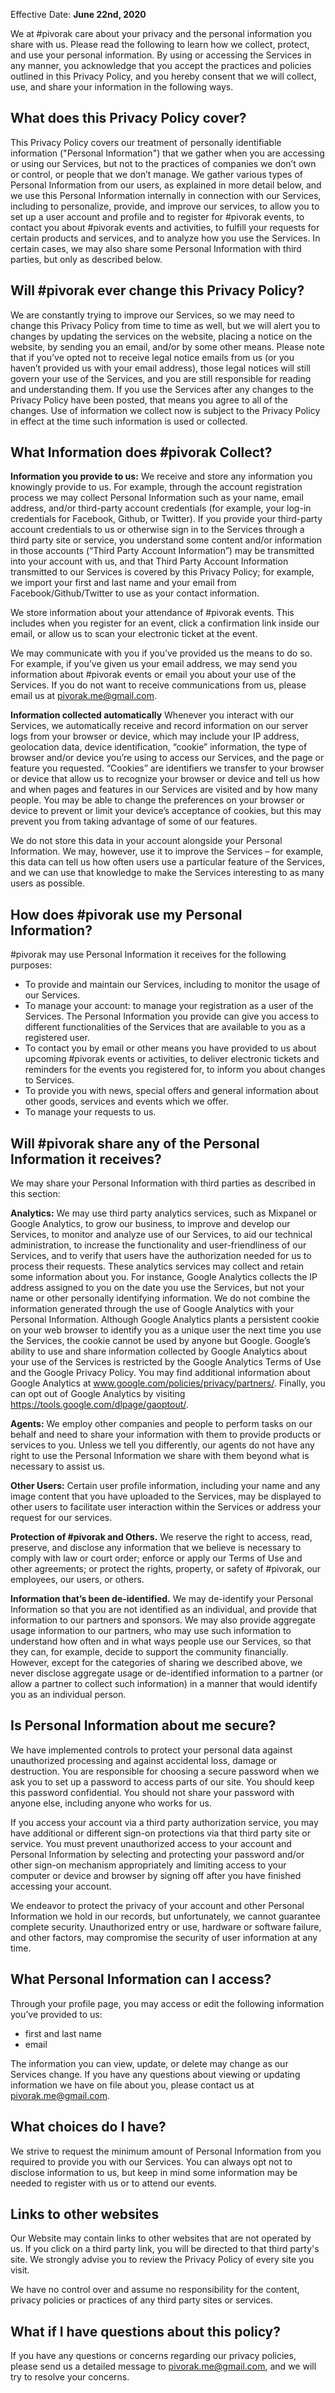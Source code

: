 Effective Date: **June 22nd, 2020**

We at #pivorak care about your privacy and the personal information you share with us. Please read the following to learn how we collect, protect, and use your personal information. By using or accessing the Services in any manner, you acknowledge that you accept the practices and policies outlined in this Privacy Policy, and you hereby consent that we will collect, use, and share your information in the following ways.

## What does this Privacy Policy cover?
This Privacy Policy covers our treatment of personally identifiable information ("Personal Information") that we gather when you are accessing or using our Services, but not to the practices of companies we don’t own or control, or people that we don’t manage. We gather various types of Personal Information from our users, as explained in more detail below, and we use this Personal Information internally in connection with our Services, including to personalize, provide, and improve our services, to allow you to set up a user account and profile and to register for #pivorak events, to contact you about #pivorak events and activities, to fulfill your requests for certain products and services, and to analyze how you use the Services. In certain cases, we may also share some Personal Information with third parties, but only as described below.

## Will #pivorak ever change this Privacy Policy?
We are constantly trying to improve our Services, so we may need to change this Privacy Policy from time to time as well, but we will alert you to changes by updating the services on the website, placing a notice on the website, by sending you an email, and/or by some other means. Please note that if you’ve opted not to receive legal notice emails from us (or you haven’t provided us with your email address), those legal notices will still govern your use of the Services, and you are still responsible for reading and understanding them. If you use the Services after any changes to the Privacy Policy have been posted, that means you agree to all of the changes. Use of information we collect now is subject to the Privacy Policy in effect at the time such information is used or collected.

## What Information does #pivorak Collect?

**Information you provide to us:**
We receive and store any information you knowingly provide to us. For example, through the account registration process we may collect Personal Information such as your name, email address, and/or third-party account credentials (for example, your log-in credentials for Facebook, Github, or Twitter). If you provide your third-party account credentials to us or otherwise sign in to the Services through a third party site or service, you understand some content and/or information in those accounts (“Third Party Account Information”) may be transmitted into your account with us, and that Third Party Account Information transmitted to our Services is covered by this Privacy Policy; for example, we import your first and last name and your email from Facebook/Github/Twitter to use as your contact information.

We store information about your attendance of #pivorak events. This includes when you register for an event, click a confirmation link inside our email, or allow us to scan your electronic ticket at the event.

We may communicate with you if you’ve provided us the means to do so. For example, if you’ve given us your email address, we may send you information about #pivorak events or email you about your use of the Services. If you do not want to receive communications from us, please email us at pivorak.me@gmail.com.

**Information collected automatically**
Whenever you interact with our Services, we automatically receive and record information on our server logs from your browser or device, which may include your IP address, geolocation data, device identification, “cookie” information, the type of browser and/or device you’re using to access our Services, and the page or feature you requested. “Cookies” are identifiers we transfer to your browser or device that allow us to recognize your browser or device and tell us how and when pages and features in our Services are visited and by how many people. You may be able to change the preferences on your browser or device to prevent or limit your device’s acceptance of cookies, but this may prevent you from taking advantage of some of our features. 

We do not store this data in your account alongside your Personal Information. We may, however, use it to improve the Services – for example, this data can tell us how often users use a particular feature of the Services, and we can use that knowledge to make the Services interesting to as many users as possible.

## How does #pivorak use my Personal Information?
 #pivorak may use Personal Information it receives for the following purposes:

* To provide and maintain our Services, including to monitor the usage of our Services.
* To manage your account: to manage your registration as a user of the Services. The Personal Information you provide can give you access to different functionalities of the Services that are available to you as a registered user.
* To contact you by email or other means you have provided to us about upcoming #pivorak events or activities, to deliver electronic tickets and reminders for the events you registered for, to inform you about changes to Services.
* To provide you with news, special offers and general information about other goods, services and events which we offer.
* To manage your requests to us.

## Will #pivorak share any of the Personal Information it receives?
We may share your Personal Information with third parties as described in this section:

**Analytics:** We may use third party analytics services, such as Mixpanel or Google Analytics, to grow our business, to improve and develop our Services, to monitor and analyze use of our Services, to aid our technical administration, to increase the functionality and user-friendliness of our Services, and to verify that users have the authorization needed for us to process their requests. These analytics services may collect and retain some information about you. For instance, Google Analytics collects the IP address assigned to you on the date you use the Services, but not your name or other personally identifying information. We do not combine the information generated through the use of Google Analytics with your Personal Information. Although Google Analytics plants a persistent cookie on your web browser to identify you as a unique user the next time you use the Services, the cookie cannot be used by anyone but Google. Google’s ability to use and share information collected by Google Analytics about your use of the Services is restricted by the Google Analytics Terms of Use and the Google Privacy Policy. You may find additional information about Google Analytics at www.google.com/policies/privacy/partners/. Finally, you can opt out of Google Analytics by visiting https://tools.google.com/dlpage/gaoptout/.

**Agents:** We employ other companies and people to perform tasks on our behalf and need to share your information with them to provide products or services to you. Unless we tell you differently, our agents do not have any right to use the Personal Information we share with them beyond what is necessary to assist us.

**Other Users:** Certain user profile information, including your name and any image content that you have uploaded to the Services, may be displayed to other users to facilitate user interaction within the Services or address your request for our services. 

**Protection of #pivorak and Others.** We reserve the right to access, read, preserve, and disclose any information that we believe is necessary to comply with law or court order; enforce or apply our Terms of Use and other agreements; or protect the rights, property, or safety of #pivorak, our employees, our users, or others.

**Information that’s been de-identified.** We may de-identify your Personal Information so that you are not identified as an individual, and provide that information to our partners and sponsors. We may also provide aggregate usage information to our partners, who may use such information to understand how often and in what ways people use our Services, so that they can, for example, decide to support the community financially. However, except for the categories of sharing we described above, we never disclose aggregate usage or de-identified information to a partner (or allow a partner to collect such information) in a manner that would identify you as an individual person.

## Is Personal Information about me secure?
We have implemented controls to protect your personal data against unauthorized processing and against accidental loss, damage or destruction. You are responsible for choosing a secure password when we ask you to set up a password to access parts of our site. You should keep this password confidential. You should not share your password with anyone else, including anyone who works for us.

If you access your account via a third party authorization service, you may have additional or different sign-on protections via that third party site or service. You must prevent unauthorized access to your account and Personal Information by selecting and protecting your password and/or other sign-on mechanism appropriately and limiting access to your computer or device and browser by signing off after you have finished accessing your account.

We endeavor to protect the privacy of your account and other Personal Information we hold in our records, but unfortunately, we cannot guarantee complete security. Unauthorized entry or use, hardware or software failure, and other factors, may compromise the security of user information at any time.

## What Personal Information can I access?
Through your profile page, you may access or edit the following information you’ve provided to us:

* first and last name
* email

The information you can view, update, or delete may change as our Services change. If you have any questions about viewing or updating information we have on file about you, please contact us at pivorak.me@gmail.com.

## What choices do I have?
We strive to request the minimum amount of Personal Information from you required to provide you with our Services. You can always opt not to disclose information to us, but keep in mind some information may be needed to register with us or to attend our events.

## Links to other websites
Our Website may contain links to other websites that are not operated by us. If you click on a third party link, you will be directed to that third party's site. We strongly advise you to review the Privacy Policy of every site you visit.

We have no control over and assume no responsibility for the content, privacy policies or practices of any third party sites or services.

## What if I have questions about this policy?
If you have any questions or concerns regarding our privacy policies, please send us a detailed message to pivorak.me@gmail.com, and we will try to resolve your concerns.